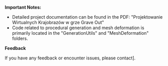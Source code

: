**Important Notes:**

* Detailed  project documentation can be found in the PDF: "Projektowanie Wirtualnych Krajobrazów w grze Grave Out"
* Code related to procedural generation and mesh deformation is primarily located in the "GenerationUtils" and "MeshDeformation" folders.

**Feedback**

If you have any feedback or encounter issues, please contact].
